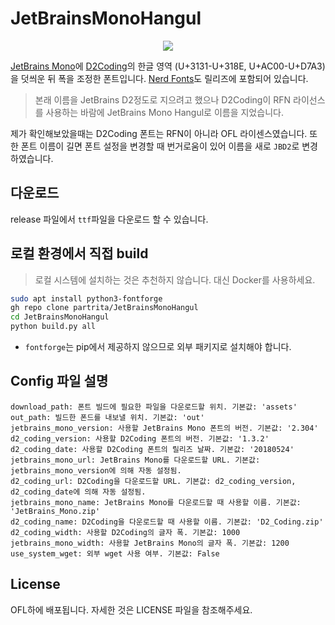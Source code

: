 # JetBrainsMonoHangul

<div align="center">
    <img src="https://repository-images.githubusercontent.com/500120796/115b6aa3-1fc4-445d-914d-d35184754fa5">
</div>

[JetBrains Mono](https://github.com/JetBrains/JetBrainsMono)에 [D2Coding](https://github.com/naver/d2codingfont)의 한글 영역 (U+3131-U+318E, U+AC00-U+D7A3)을 덧씌운 뒤 폭을 조정한 폰트입니다. [Nerd Fonts](https://github.com/ryanoasis/nerd-fonts)도 릴리즈에 포함되어 있습니다.

> 본래 이름을 JetBrains D2정도로 지으려고 했으나 D2Coding이 RFN 라이선스를 사용하는 바람에 JetBrains Mono Hangul로 이름을 지었습니다.

제가 확인해보았을때는 D2Coding 폰트는 RFN이 아니라 OFL 라이센스였습니다. 또한 폰트 이름이 길면 폰트 설정을 변경할 때 번거로움이 있어 이름을 새로 `JBD2`로 변경하였습니다.

## 다운로드

release 파일에서 `ttf`파일을 다운로드 할 수 있습니다.

## 로컬 환경에서 직접 build

> 로컬 시스템에 설치하는 것은 추천하지 않습니다. 대신 Docker를 사용하세요.

```bash
sudo apt install python3-fontforge
gh repo clone partrita/JetBrainsMonoHangul
cd JetBrainsMonoHangul
python build.py all
```

- `fontforge`는 pip에서 제공하지 않으므로 외부 패키지로 설치해야 합니다.  

## Config 파일 설명

```
download_path: 폰트 빌드에 필요한 파일을 다운로드할 위치. 기본값: 'assets'
out_path: 빌드한 폰드를 내보낼 위치. 기본값: 'out'
jetbrains_mono_version: 사용할 JetBrains Mono 폰트의 버전. 기본값: '2.304'
d2_coding_version: 사용할 D2Coding 폰트의 버전. 기본값: '1.3.2'
d2_coding_date: 사용할 D2Coding 폰트의 릴리즈 날짜. 기본값: '20180524'
jetbrains_mono_url: JetBrains Mono를 다운로드할 URL. 기본값: jetbrains_mono_version에 의해 자동 설정됨.
d2_coding_url: D2Coding을 다운로드할 URL. 기본값: d2_coding_version, d2_coding_date에 의해 자동 설정됨.
jetbrains_mono_name: JetBrains Mono를 다운로드할 때 사용할 이름. 기본값: 'JetBrains_Mono.zip'
d2_coding_name: D2Coding을 다운로드할 때 사용할 이름. 기본값: 'D2_Coding.zip'
d2_coding_width: 사용할 D2Coding의 글자 폭. 기본값: 1000
jetbrains_mono_width: 사용할 JetBrains Mono의 글자 폭. 기본값: 1200
use_system_wget: 외부 wget 사용 여부. 기본값: False
```

## License

OFL하에 배포됩니다. 자세한 것은 LICENSE 파일을 참조해주세요.
